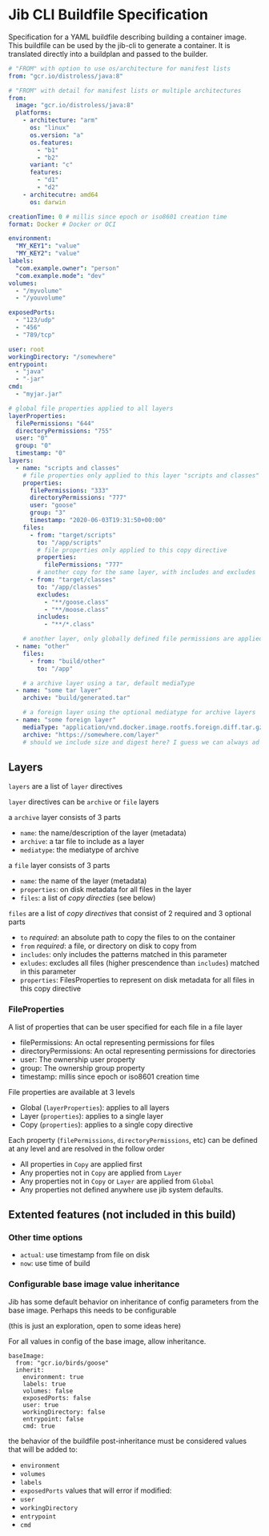 # Jib CLI Buildfile Specification

Specification for a YAML buildfile describing building a container image. This buildfile can be
used by the jib-cli to generate a container. It is translated directly into a buildplan and
passed to the builder.

```yaml
# "FROM" with option to use os/architecture for manifest lists
from: "gcr.io/distroless/java:8"

# "FROM" with detail for manifest lists or multiple architectures
from:
  image: "gcr.io/distroless/java:8"
  platforms:
    - architecture: "arm"
      os: "linux"
      os.version: "a"
      os.features:
        - "b1"
        - "b2"
      variant: "c"
      features:
        - "d1"
        - "d2"
    - architecutre: amd64
      os: darwin

creationTime: 0 # millis since epoch or iso8601 creation time
format: Docker # Docker or OCI

environment:
  "MY_KEY1": "value"
  "MY_KEY2": "value"
labels:
  "com.example.owner": "person"
  "com.example.mode": "dev"
volumes:
  - "/myvolume"
  - "/youvolume"

exposedPorts:
  - "123/udp"
  - "456"
  - "789/tcp"

user: root
workingDirectory: "/somewhere"
entrypoint:
  - "java"
  - "-jar"
cmd:
  - "myjar.jar"

# global file properties applied to all layers
layerProperties:
  filePermissions: "644"
  directoryPermissions: "755"
  user: "0"
  group: "0"
  timestamp: "0"
layers:
  - name: "scripts and classes"
    # file properties only applied to this layer "scripts and classes"
    properties:
      filePermissions: "333"
      directoryPermissions: "777"
      user: "goose"
      group: "3"
      timestamp: "2020-06-03T19:31:50+00:00"
    files:
      - from: "target/scripts"
        to: "/app/scripts"
        # file properties only applied to this copy directive
        properties:
          filePermissions: "777"
        # another copy for the same layer, with includes and excludes
      - from: "target/classes"
        to: "/app/classes"
        excludes:
          - "**/goose.class"
          - "**/moose.class"
        includes:
          - "**/*.class"

    # another layer, only globally defined file permissions are applied here
  - name: "other"
    files:
      - from: "build/other"
        to: "/app"

    # a archive layer using a tar, default mediaType
  - name: "some tar layer"
    archive: "build/generated.tar"

    # a foreign layer using the optional mediatype for archive layers
  - name: "some foreign layer"
    mediaType: "application/vnd.docker.image.rootfs.foreign.diff.tar.gzip"
    archive: "https://somewhere.com/layer"
    # should we include size and digest here? I guess we can always ad tings
```

## Layers

`layers` are a list of `layer` directives

`layer` directives can be `archive` or `file` layers

a `archive` layer consists of 3 parts
* `name`: the name/description of the layer (metadata)
* `archive`: a tar file to include as a layer
* `mediatype`: the mediatype of archive

a `file` layer consists of 3 parts
* `name`: the name of the layer (metadata)
* `properties`: on disk metadata for all files in the layer
* `files`: a list of *copy directies* (see below)

`files` are a list of *copy directives* that consist of 2 required and 3 optional parts
* `to` *required*: an absolute path to copy the files to on the container
* `from` *required*: a file, or directory on disk to copy from
* `includes`: only includes the patterns matched in this parameter
* `exludes`: excludes all files (higher prescendence than `includes`) matched in this parameter
* `properties`: FilesProperties to represent on disk metadata for all files in this copy directive

### FileProperties

A list of properties that can be user specified for each file in a file layer
* filePermissions: An octal representing permissions for files
* directoryPermissions: An octal representing permissions for directories
* user: The ownership user property
* group: The ownership group property
* timestamp: millis since epoch or iso8601 creation time

File properties are available at 3 levels
* Global (`layerProperties`): applies to all layers
* Layer (`properties`): applies to a single layer
* Copy (`properties`): applies to a single copy directive

Each property (`filePermissions`, `directoryPermissions`, etc) can be defined at any level and are resolved in the follow order
- All properties in `Copy` are applied first
- Any properties not in `Copy` are applied from `Layer`
- Any properties not in `Copy` or `Layer` are applied from `Global`
- Any properties not defined anywhere use jib system defaults.


## Extented features (not included in this build)

### Other time options
* `actual`: use timestamp from file on disk
* `now`: use time of build

### Configurable base image value inheritance
Jib has some default behavior on inheritance of config parameters from the base image.
Perhaps this needs to be configurable

(this is just an exploration, open to some ideas here)

For all values in config of the base image, allow inheritance.
```
baseImage:
  from: "gcr.io/birds/goose"
  inherit:
    environment: true
    labels: true
    volumes: false
    exposedPorts: false
    user: true
    workingDirectory: false
    entrypoint: false
    cmd: true
```

the behavior of the buildfile post-inheritance must be considered values that will be added to:
- `environment`
- `volumes`
- `labels`
- `exposedPorts`
values that will error if modified: 
- `user`
- `workingDirectory`
- `entrypoint`
- `cmd`
